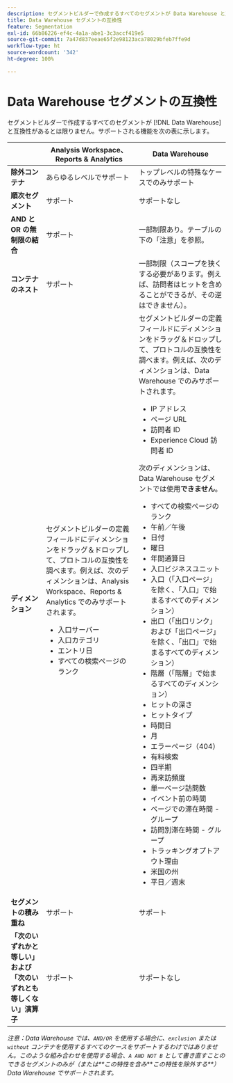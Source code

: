 ```yaml
---
description: セグメントビルダーで作成するすべてのセグメントが Data Warehouse と互換性があるとは限りません。サポートされる機能を次の表に示します。
title: Data Warehouse セグメントの互換性
feature: Segmentation
exl-id: 66b86226-ef4c-4a1a-abe1-3c3accf419e5
source-git-commit: 7a47d837eeae65f2e98123aca78029bfeb7ffe9d
workflow-type: ht
source-wordcount: '342'
ht-degree: 100%

---
```


# Data Warehouse セグメントの互換性

セグメントビルダーで作成するすべてのセグメントが [!DNL Data Warehouse] と互換性があるとは限りません。サポートされる機能を次の表に示します。

<table> 
 <thead> 
  <tr> 
   <th> </th> 
   <th> Analysis Workspace、Reports &amp; Analytics </th> 
   <th> Data Warehouse </th> 
  </tr> 
 </thead>
 <tbody> 
  <tr> 
   <td > <b>除外コンテナ</b> </td> 
   <td> あらゆるレベルでサポート </td> 
   <td> トップレベルの特殊なケースでのみサポート </td> 
  </tr> 
  <tr> 
   <td> <b>順次セグメント</b> </td> 
   <td> サポート </td> 
   <td> サポートなし </td> 
  </tr> 
  <tr> 
   <td> <b>AND と OR の無制限の結合</b> </td> 
   <td> サポート </td> 
   <td> 一部制限あり。テーブルの下の「注意」を参照。 </td> 
  </tr> 
  <tr> 
   <td> <b>コンテナのネスト</b> </td> 
   <td> サポート </td> 
   <td> 一部制限（スコープを狭くする必要があります。例えば、訪問者はヒットを含めることができるが、その逆はできません）。 </td> 
  </tr> 
  <tr> 
   <td> <b>ディメンション</b> </td> 
   <td>セグメントビルダーの<span class="uicontrol">定義</span>フィールドにディメンションをドラッグ＆ドロップして、プロトコルの互換性を調べます。例えば、次のディメンションは、Analysis Workspace、Reports &amp; Analytics でのみサポートされます。 
    <ul> 
     <li>入口サーバー </li> 
     <li>入口カテゴリ </li> 
     <li>エントリ日 </li> 
     <li>すべての検索ページのランク </li> 
    </ul> </td> 
   <td> セグメントビルダーの<span class="uicontrol">定義</span>フィールドにディメンションをドラッグ＆ドロップして、プロトコルの互換性を調べます。例えば、次のディメンションは、Data Warehouse でのみサポートされます。 
    <ul> 
     <li>IP アドレス </li> 
     <li>ページ URL </li> 
     <li>訪問者 ID </li> 
     <li>Experience Cloud 訪問者 ID </li> 
    </ul> <p>次のディメンションは、Data Warehouse セグメントでは使用<b>できません</b>。 </p> 
    <ul> 
     <li>すべての検索ページのランク </li> 
     <li>午前／午後 </li> 
     <li>日付 </li> 
     <li>曜日 </li> 
     <li>年間通算日 </li> 
     <li>入口ビジネスユニット </li> 
     <li>入口（「入口ページ」を除く、「入口」で始まるすべてのディメンション） </li> 
     <li>出口（「出口リンク」および「出口ページ」を除く、「出口」で始まるすべてのディメンション） </li> 
     <li>階層（「階層」で始まるすべてのディメンション） </li> 
     <li>ヒットの深さ </li> 
     <li>ヒットタイプ </li> 
     <li>時間日 </li> 
     <li>月 </li> 
     <li>エラーページ（404） </li> 
     <li>有料検索 </li> 
     <li>四半期 </li> 
     <li>再来訪頻度 </li> 
     <li>単一ページ訪問数 </li> 
     <li>イベント前の時間 </li> 
     <li>ページでの滞在時間 - グループ </li> 
     <li>訪問別滞在時間 - グループ </li> 
     <li>トラッキングオプトアウト理由 </li> 
     <li>米国の州 </li> 
     <li>平日／週末 </li> 
    </ul> </td> 
  </tr> 
  <tr> 
   <td> <b>セグメントの積み重ね</b> </td> 
   <td> サポート </td> 
   <td> サポート </td> 
  </tr>
  <tr>
    <td><b>「次のいずれかと等しい」および「次のいずれとも等しくない」演算子</b></td>
    <td>サポート</td>
    <td>サポートなし</td>
  </tr>
 </tbody> 
</table>

*注意：Data Warehouse では、`AND/OR` を使用する場合に、`exclusion` または `without` コンテナを使用するすべてのケースをサポートするわけではありません。このような組み合わせを使用する場合、`A AND NOT B` として書き直すことのできるセグメントのみが（または&#x200B;**この特性を含み****この特性を除外する**）Data Warehouse でサポートされます。*
